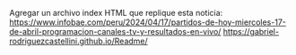 Agregar un archivo index HTML que replique esta noticia: https://www.infobae.com/peru/2024/04/17/partidos-de-hoy-miercoles-17-de-abril-programacion-canales-tv-y-resultados-en-vivo/
https://gabriel-rodriguezcastellini.github.io/Readme/
